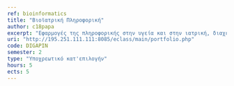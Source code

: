 ```yaml
---
ref: bioinformatics
title: "Βιοϊατρική Πληροφορική"
author: c18papa
excerpt: "Εφαρμογές της πληροφορικής στην υγεία και στην ιατρική, διαχείριση δεδομένων από φορέσιμους αισθητήρες, επεξεργασία ιατρικών εικόνων, βιοπληροφορική και εργαλεία ανάλυσης βιολογικών δεδομένων, ηλεκτρονικός φάκελος, πληροφοριακά συστήματα υγείας, πληροφορική στην δημόσια υγεία, το νέο πλαίσιο προστασίας προσωπικών δεδομένων και ο σχεδιασμός συστημάτων με βάση αυτό."
uri: "http://195.251.111.111:8085/eclass/main/portfolio.php"
code: DIGAPIN
semester: 2
type: "Υποχρεωτικό κατ'επιλογήν"
hours: 5
ects: 5
---
```

